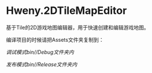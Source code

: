 Hweny.2DTileMapEditor
=====================

基于Tile的2D游戏地图编辑器，用于快速创建和编辑游戏地图。

编译项目的时候请把Assets文件夹复制到：

*调试模式bin//Debug文件夹内*

*发布模式bin//Release文件夹内*

